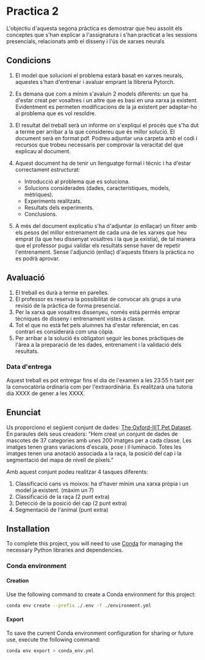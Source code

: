 # Practica 2

L'objectiu d'aquesta segona pràctica es demostrar que heu assolit els conceptes que s'han explicar a l'assignatura i s'han practicat a les sessions presencials, relacionats amb el disseny i l'ús de xarxes neurals

## Condicions

1. El model que solucioni el problema estarà basat en xarxes neurals, aquestes s'han d'entrenar i avaluar emprant la llibreria Pytorch.

2. Es demana que com a mínim s'avaluin 2 models diferents: un que ha d'estar creat per vosaltres i un altre que es basi en una xarxa ja existent. Evidentment es permeten modificacions de la ja existent per adaptar-ho al problema que es vol resoldre.

3. El resultat del treball serà un informe on s'expliqui el procés que s'ha dut a terme per arribar a la que considereu que és millor solució. El document serà en format pdf. Podreu adjuntar una carpeta amb el codi i recursos que trobeu necessaris per comprovar la veracitat del que explicau al document.

4. Aquest document ha de tenir un llenguatge formal i tècnic i ha d'estar correctament estructurat:

    - Introducció al problema que es soluciona.
    - Solucions considerades (dades, característiques, models, mètriques).
    - Experiments realitzats.
    - Resultats dels experiments.
    - Conclusions.

5. A més del document explicatiu s'ha d'adjuntar (o enllaçar) un fitxer amb els pesos del millor entrenament de cada una de les xarxes que heu emprat (la que heu dissenyat vosaltres i la que ja existia), de tal manera que el professor pugui validar els resultats sense haver de repetir l'entrenament. Sense l'adjunció (enllaç) d'aquests fitxers la pràctica no es podrà aprovar.

## Avaluació

1. El treball es durà a terme en parelles.
2. El professor es reserva la possibilitat de convocar als grups a una revisió de la pràctica de forma presencial.
3. Per la xarxa que vosaltres dissenyeu, només està permés emprar tècniques de disseny i entrenament vistes a classe.
4. Tot el que no està fet pels alumnes ha d'estar referenciat, en cas contrari es considerarà com una còpia.
5. Per arribar a la solució és obligatori seguir les bones pràctiques de l'àrea a la preparació de les dades, entrenament i la validació dels resultats.

### Data d'entrega

Aquest treball es pot entregar fins el dia de l'examen a les 23:55 h tant per la convocatòria ordinaria com per l'extraordinària. Es realitzarà una tutoria dia XXXX de gener a les XXXX.

## Enunciat

Us proporciono el següent conjunt de dades: [The Oxford-IIIT Pet Dataset](https://www.robots.ox.ac.uk/~vgg/data/pets/). En paraules dels seus creadors: "Hem creat un conjunt de dades de mascotes de 37 categories amb unes 200 imatges per a cada classe. Les imatges tenen grans variacions d'escala, pose i il·luminació. Totes les imatges tenen una anotació associada a la raça, la posició del cap i la segmentació del mapa de nivell de píxels."

Amb aquest conjunt podeu realitzar 4 tasques diferents:

1. Classificació cans vs moixos: ha d'haver mínim una xarxa pròpia i un model ja existent. (màxim un 7)
2. Classificació de la raça (2 punt extra)
3. Detecció de la posició del cap (2 punt extra)
4. Segmentació de l'animal (punt extra)

## Installation

To complete this project, you will need to use [Conda](https://docs.conda.io/projects/miniconda/en/latest/) for managing the necessary Python libraries and dependencies.

### Conda environment

#### Creation

Use the following command to create a Conda environment for this project:

```bash
conda env create --prefix ./.env -f ./environment.yml
```

#### Export

To save the current Conda environment configuration for sharing or future use, execute the following command:

```bash
conda env export > conda_env.yml
```
